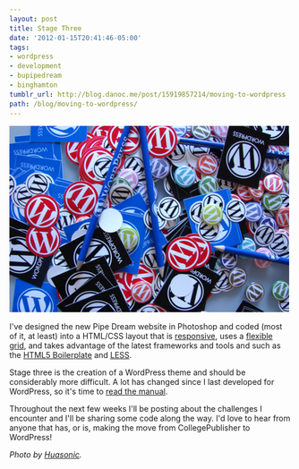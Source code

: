 ```yaml
---
layout: post
title: Stage Three
date: '2012-01-15T20:41:46-05:00'
tags:
- wordpress
- development
- bupipedream
- binghamton
tumblr_url: http://blog.danoc.me/post/15919857214/moving-to-wordpress
path: /blog/moving-to-wordpress/
---
```


![Photo of WordPress stickers and pins](./wordpress-swag.jpg)

I've designed the new Pipe Dream website in Photoshop and coded (most of it, at least) into a HTML/CSS layout that is [responsive](http://blog.danoc.me/2012/01/12/bupipedream-on-ipad.html), uses a [flexible grid](http://blog.danoc.me/2011/12/23/less-css-grid.html), and takes advantage of the latest frameworks and tools and such as the [HTML5 Boilerplate](http://html5boilerplate.com/) and [LESS](http://lesscss.org/).

Stage three is the creation of a WordPress theme and should be considerably more difficult. A lot has changed since I last developed for WordPress, so it's time to [read the manual](http://codex.wordpress.org/).

Throughout the next few weeks I'll be posting about the challenges I encounter and I'll be sharing some code along the way. I'd love to hear from anyone that has, or is, making the move from CollegePublisher to WordPress!

_Photo by [Huasonic](http://www.flickr.com/photos/huasonic/3008912290/)._
